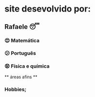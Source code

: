 # site desevolvido por:
## Rafaele  :sleeping:	
### :heart_eyes:	Matemática
### :confused:	Português 
### :anguished: Física e química
** áreas afins ** 
### Hobbies;
##### 
